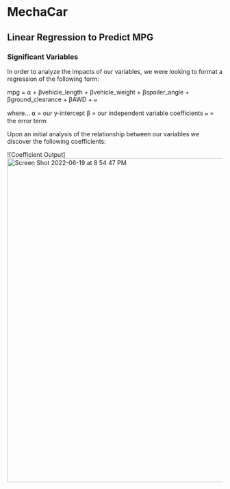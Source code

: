 # MechaCar

## Linear Regression to Predict MPG

### Significant Variables
In order to analyze the impacts of our variables, we were looking to format a regression of the following form:

mpg = ⍺ + βvehicle_length + βvehicle_weight + βspoiler_angle + βground_clearance + βAWD + 𝓊

where...
⍺ = our y-intercept
β = our independent variable coefficients 
𝓊 = the error term

Upon an initial analysis of the relationship between our variables we discover the following coefficients:

![Coefficient Output] <img width="757" alt="Screen Shot 2022-06-19 at 8 54 47 PM" src="https://user-images.githubusercontent.com/99772755/174511838-e950f61c-77e9-43b7-a4de-21133583cc9f.png">
